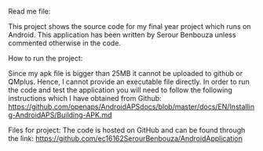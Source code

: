Read me file:

This project shows the source code for my final year project which runs on Android.
This application has been written by Serour Benbouza unless commented otherwise in the code.

How to run the project: 

Since my apk file is bigger than 25MB it cannot be uploaded to github or QMplus. Hence, I cannot provide an executable file directly.  In order to run the code and test the application you will need to follow the following instructions which I have obtained from Github:
https://github.com/openaps/AndroidAPSdocs/blob/master/docs/EN/Installing-AndroidAPS/Building-APK.md 

Files for project:
The code is hosted on GitHub and can be found through the link:
https://github.com/ec16162SerourBenbouza/AndroidApplication 

